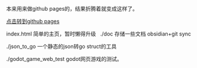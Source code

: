 本来用来做github pages的，结果折腾着就变成这样了。

[点击转到github pages](https://PastGone.github.io/)

index.html 简单的主页，暂时懒得升级
 
./doc 存储一些文档 obsidian+git sync  

./json_to_go 一个静态的json转go struct的工具

./godot_game_web_test godot网页游戏的测试。

